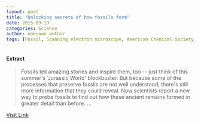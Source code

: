 ```yaml
---
layout: post
title: "Unlocking secrets of how fossils form"
date: 2015-09-19
categories: Science
author: unknown author
tags: [Fossil, Scanning electron microscope, American Chemical Society, Chemistry, Dinosaur, Featured]
---
```





#### Extract
>Fossils tell amazing stories and inspire them, too -- just think of this summer's 'Jurassic World' blockbuster. But because some of the processes that preserve fossils are not well understood, there's still more information that they could reveal. Now scientists report a new way to probe fossils to find out how these ancient remains formed in greater detail than before. ...



[Visit Link](http://www.sciencedaily.com/releases/2015/09/150916112445.htm)


